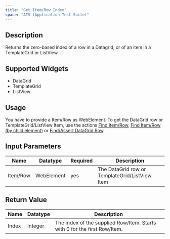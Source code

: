```yaml
---
title: "Get Item/Row Index"
space: "ATS (Application Test Suite)"
---
```

## Description
Returns the zero-based index of a row in a Datagrid, or of an item in a TemplateGrid or ListView.

## Supported Widgets
 + DataGrid
 + TemplateGrid
 + ListView

## Usage
You have to provide a Item/Row as WebElement. To get the DataGrid row or TemplateGrid/ListView Item, use the actions [Find Item/Row](Find+ItemRow), [Find Item/Row (by child element)](Find+ItemRow+by+child) or [Find/Assert DataGrid Row](FindAssert+DataGrid+Row).    

## Input Parameters

Name | Datatype | Required| Description
--- | --- | --- | ---
Item/Row | WebElement |yes| The DataGrid row or TemplateGrid/ListView Item

## Return Value

Name | Datatype | Description
--- | --- | --- 
Index | Integer | The index of the supplied Row/Item. Starts with 0 for the first Row/Item.
